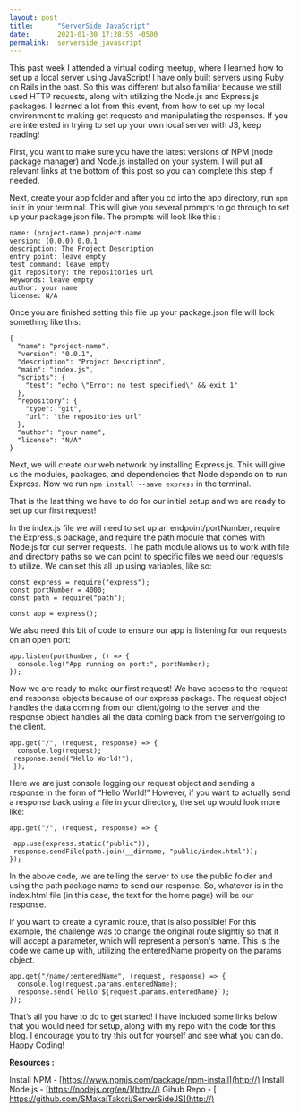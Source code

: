```yaml
---
layout: post
title:      "ServerSide JavaScript"
date:       2021-01-30 17:28:55 -0500
permalink:  serverside_javascript
---
```




This past week I attended a virtual coding meetup, where I learned how to set up a local server using JavaScript!  I have only built servers using Ruby on Rails in the past. So this was different but also familiar because we still used HTTP requests, along with utilizing the Node.js and Express.js packages. I learned a lot from this event, from how to set up my local environment to making get requests and manipulating the responses. If you are interested in trying to set up your own local server with JS, keep reading! 

First, you want to make sure you have the latest versions of NPM (node package manager) and Node.js installed on your system. I will put all relevant links at the bottom of this post so you can complete this step if needed. 

Next, create your app folder and after you cd into the app directory, run `npm init` in your terminal. This will give you several prompts to go through to set up your package.json file. The prompts will look like this : 

```
name: (project-name) project-name
version: (0.0.0) 0.0.1
description: The Project Description
entry point: leave empty
test command: leave empty
git repository: the repositories url
keywords: leave empty
author: your name
license: N/A
```

Once you are finished setting this file up your package.json file will look something like this:

```
{
  "name": "project-name",
  "version": "0.0.1",
  "description": "Project Description",
  "main": "index.js",
  "scripts": {
    "test": "echo \"Error: no test specified\" && exit 1"
  },
  "repository": {
    "type": "git",
    "url": "the repositories url"
  },
  "author": "your name",
  "license": "N/A"
}
```

Next, we will create our web network by installing Express.js. This will give us the modules, packages, and dependencies that Node depends on to run Express. Now we run `npm install --save express` in the terminal. 

That is the last thing we have to do for our initial setup and we are ready to set up our first request!

In the index.js file we will need to set up an endpoint/portNumber, require the Express.js package, and require the path module that comes with Node.js for our server requests. The path module allows us to work with file and directory paths so we can point to specific files we need our requests to utilize. We can set this all up using variables, like so:

```
const express = require("express");
const portNumber = 4000;
const path = require("path");

const app = express();
```


We also need this bit of code to ensure our app is listening for our requests on an open port:

```
app.listen(portNumber, () => {
  console.log("App running on port:", portNumber);
});
```

Now we are ready to make our first request! We have access to the request and response objects because of our express package. The request object handles the data coming from our client/going to the server and the response object handles all the data coming back from the server/going to the client. 

```
app.get("/", (request, response) => {
  console.log(request);
 response.send("Hello World!");
 });
```

Here we are just console logging our request object and sending a response in the form of “Hello World!” However, if you want to actually send a response back using a file in your directory, the set up would look more like:

```
app.get("/", (request, response) => {

 app.use(express.static("public"));
 response.sendFile(path.join(__dirname, "public/index.html"));
});
```

In the above code, we are telling the server to use the public folder and using the path package name to send our response. So, whatever is in the index.html file (in this case, the text for the home page) will be our response. 

If you want to create a dynamic route, that is also possible! For this example, the challenge was to change the original route slightly so that it will accept a parameter, which will represent a person's name. This is the code we came up with, utilizing the enteredName property on the params object. 

```
app.get("/name/:enteredName", (request, response) => {
  console.log(request.params.enteredName);
  response.send(`Hello ${request.params.enteredName}`);
});
```

That’s all you have to do to get started! I have included some links below that you would need for setup, along with my repo with the code for this blog. I encourage you to try this out for yourself and see what you can do. Happy Coding!

**Resources :**

Install NPM - [https://www.npmjs.com/package/npm-install](http://)
Install Node.js - [https://nodejs.org/en/](http://)
Gihub Repo - [ https://github.com/SMakaiTakori/ServerSideJS](http://)

